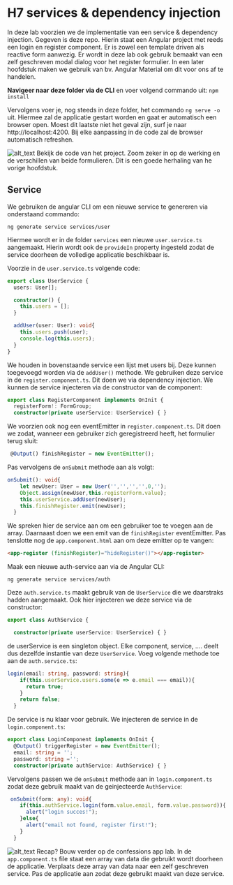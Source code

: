 # H7 services & dependency injection
In deze lab voorzien we de implementatie van een service & dependency injection. Gegeven is deze repo. Hierin staat een Angular project met reeds een login en register component. Er is zowel een template driven als reactive form aanwezig. Er wordt in deze lab ook gebruik bemaakt van een zelf geschreven modal dialog voor het register formulier. In een later hoofdstuk maken we gebruik van bv. Angular Material om dit voor ons af te handelen.

**Navigeer naar deze folder via de CLI** en voer volgend commando uit: ```npm install```
 
Vervolgens voer je, nog steeds in deze folder, het commando ```ng serve -o``` uit. Hiermee zal de applicatie gestart worden en gaat er automatisch een browser open. Moest dit laatste niet het geval zijn, surf je naar http://localhost:4200. Bij elke aanpassing in de code zal de browser automatisch refreshen.

![alt_text](https://i.imgur.com/TT9FcyW.png "image_tooltip") Bekijk de code van het project. Zoom zeker in op de werking en de verschillen van beide formulieren. Dit is een goede herhaling van he vorige hoofdstuk.

## Service
We gebruiken de angular CLI om een nieuwe service te genereren via onderstaand commando:
```
ng generate service services/user
```

Hiermee wordt er in de folder `services` een nieuwe `user.service.ts` aangemaakt. Hierin wordt ook de `provideIn` property ingesteld zodat de service doorheen de volledige applicatie beschikbaar is.

Voorzie in de `user.service.ts` volgende code:
```typescript
export class UserService {
  users: User[];

  constructor() {
    this.users = [];
  }

  addUser(user: User): void{
    this.users.push(user);
    console.log(this.users);
  }
}
```
We houden in bovenstaande service een lijst met users bij. Deze kunnen toegevoegd worden via de `addUser()` methode. We gebruiken deze service in de `register.component.ts`. Dit doen we via dependency injection. We kunnen de service injecteren via de constructor van de component:
```typescript
export class RegisterComponent implements OnInit {
  registerForm!: FormGroup;
  constructor(private userService: UserService) { }
```
We voorzien ook nog een eventEmitter in `register.component.ts`. Dit doen we zodat, wanneer een gebruiker zich geregistreerd heeft, het formulier terug sluit:
```typescript
 @Output() finishRegister = new EventEmitter();
 ```

Pas vervolgens de `onSubmit` methode aan als volgt:
```typescript
onSubmit(): void{
    let newUser: User = new User('','','','',0,'');
    Object.assign(newUser,this.registerForm.value);
    this.userService.addUser(newUser);
    this.finishRegister.emit(newUser);
  }
```
We spreken hier de service aan om een gebruiker toe te voegen aan de array. Daarnaast doen we een emit van de `finishRegister` eventEmitter. Pas tenslotte nog de `app.component.html` aan om deze emitter op te vangen:
```html
<app-register (finishRegister)="hideRegister()"></app-register>
```

Maak een nieuwe auth-service aan via de Angular CLI:
```
ng generate service services/auth
```

Deze `auth.service.ts` maakt gebruik van de `UserService` die we daarstraks hadden aangemaakt. Ook hier injecteren we deze service via de constructor:
```typescript
export class AuthService {

  constructor(private userService: UserService) { }
```
de userService is een singleton object. Elke component, service, .... deelt dus dezelfde instantie van deze `UserService`. Voeg volgende methode toe aan de `auth.service.ts`:
```typescript
login(email: string, password: string){
    if(this.userService.users.some(e => e.email === email)){
      return true;
    }
    return false;
  }
```
De service is nu klaar voor gebruik. We injecteren de service in de `login.component.ts`:
```typescript
export class LoginComponent implements OnInit {
  @Output() triggerRegister = new EventEmitter();
  email: string = '';
  password: string ='';
  constructor(private authService: AuthService) { }
```
Vervolgens passen we de `onSubmit` methode aan in `login.component.ts` zodat deze gebruik maakt van de geinjecteerde `AuthService`:
```typescript
 onSubmit(form: any): void{
    if(this.authService.login(form.value.email, form.value.password)){
      alert("login succes!");
    }else{
      alert("email not found, register first!");
    }
  }
```

![alt_text](https://i.imgur.com/TT9FcyW.png "image_tooltip") Recap? Bouw verder op de confessions app lab. In de `app.component.ts` file staat een array van data die gebruikt wordt doorheen de applicatie. Verplaats deze array van data naar een zelf geschreven service. Pas de applicatie aan zodat deze gebruikt maakt van deze service.
